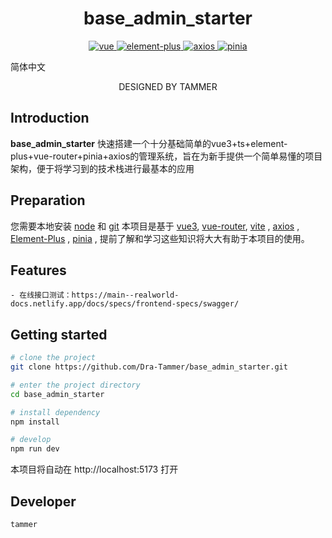 <h1 align="center">base_admin_starter</h1>

<p align="center">
  <a href="https://github.com/vuejs/vue">
    <img src="https://img.shields.io/badge/vue-3.4.29-brightgreen" alt="vue">
  </a>

  <a href="https://github.com/element-plus/element-plus">
    <img src="https://img.shields.io/badge/element_plus-2.7.6-brightgreen" alt="element-plus">
  </a>

  <a href="https://github.com/axios/axios">
    <img src="https://img.shields.io/badge/axios-1.7.2-brightgreen" alt="axios">
  </a>
  <a href="https://github.com/vuejs/pinia">
    <img src="https://img.shields.io/badge/pinia-2.1.7-brightgreen" alt="pinia">
  </a>
</p>

简体中文

<p align="center">DESIGNED BY TAMMER</p>

## Introduction

**base_admin_starter**
快速搭建一个十分基础简单的vue3+ts+element-plus+vue-router+pinia+axios的管理系统，旨在为新手提供一个简单易懂的项目架构，便于将学习到的技术栈进行最基本的应用

## Preparation

您需要本地安装 [node](https://nodejs.org/) 和 [git](https://git-scm.com/)
本项目是基于 [vue3](https://vuejs.org/),
[vue-router](https://router.vuejs.org/zh-cn/),
[vite](https://vitejs.dev/) ,
[axios](https://github.com/axios/axios) ,
[Element-Plus](https://element-plus.org/zh-CN/) ,
[pinia](https://pinia.vuejs.org/zh/)
, 提前了解和学习这些知识将大大有助于本项目的使用。

## Features

```
- 在线接口测试：https://main--realworld-docs.netlify.app/docs/specs/frontend-specs/swagger/
```

## Getting started

```bash
# clone the project
git clone https://github.com/Dra-Tammer/base_admin_starter.git

# enter the project directory
cd base_admin_starter

# install dependency
npm install

# develop
npm run dev
``` 

本项目将自动在 http://localhost:5173 打开

## Developer

`tammer`
